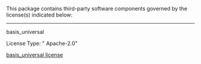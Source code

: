 This package contains third-party software components governed by the license(s) indicated below:

---------

basis_universal

License Type: " Apache-2.0"

[basis_universal license](pybasisu/binaries/basisu_license.txt)
